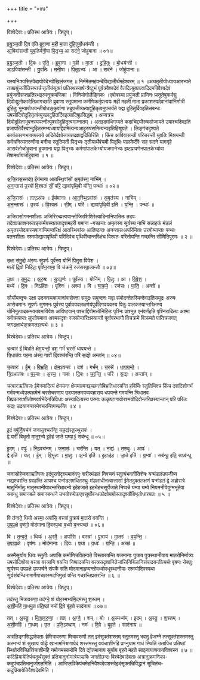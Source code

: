 +++
title = "०४७"

+++


विश्वेदेवाः। प्रतिरथ आत्रेयः। त्रिष्टुप्।

प्र॒यु॒ञ्ज॒ती दि॒व ए॑ति ब्रुवा॒णा म॒ही मा॒ता दु॑हि॒तुर्बो॒धय॑न्ती ।  
आ॒विवा॑सन्ती युव॒तिर्म॑नी॒षा पि॒तृभ्य॒ आ सद॑ने॒ जोहु॑वाना ॥ ०१॥

प्र॒यु॒ञ्ज॒ती । दि॒वः । ए॒ति॒ । ब्रु॒वा॒णा । म॒ही । मा॒ता । दु॒हि॒तुः । बो॒धय॑न्ती ।  
आ॒ऽविवा॑सन्ती । यु॒व॒तिः । म॒नी॒षा । पि॒तृऽभ्यः॑ । आ । सद॑ने । जोहु॑वाना ॥

यस्यनिःश्वसितंवेदायोवेदेभ्योखिलंजगत् ॥ निर्ममेतमहंवन्देविद्यातीर्थमहेश्वरम् ॥ १ ॥अथतृतीयोध्यायआरभ्यते तत्रप्रयुंजतीतिसप्तर्चन्तृतीयंसूक्तं प्रतिरथस्यार्षन्त्रैष्टुभं पूर्वत्रवैश्वदेवं वैतदित्युक्तत्वादिदमपिवैश्वदेवं प्रयुंजतीसप्तप्रतिरथइत्यनुक्रमणिका । विनियोगोलैङ्गिकः ।एषोषस्या प्रयुंजती प्राणिनः प्र्स्तुतेषुकर्मसु दिवोद्युलोकादेतिआगच्छति ब्रुवाणा स्तूयमाना कर्मणिकर्तृप्रत्ययः मही महती माता प्रकाशस्यदेवानांवानिर्मात्री दुहितुः भूम्याबोधयन्तीबोधङ्कुर्वाणा तदुपजीव्यत्वाद्दुहितृत्वमुपचर्यते यद्वा दुहितुर्दिवइतिसंबन्धः उषसोदिवोदुहितृत्वंव्युच्छादुहितर्दिवइत्यादिषुप्रसिद्धम् । अन्यत्रच दिवोदुहिताभुवनस्यपत्नीत्युषसोदुहितृत्वमाम्नातम् । अतइदमधिगम्यते कदाचिद्द्यौरुषसोजायते उषाश्चदिवइति प्रजापतिर्वैस्वान्दुहितरमभ्यध्यायद्दिवमित्यन्यआहुरुषसमित्यन्यइतिहिश्रूयते । लिङ्गंचदृश्यते कार्यकारणभावव्यत्यये अदितेर्दक्षोजायतदक्षाद्वदितिरिति । किंच आविवासन्ती परिचरन्ती युवतिः मिश्रयन्ती सर्वत्रनित्यतरुणीवा मनीषा स्तुतिमती पितृभ्यः तृतीयार्थेपंचमी पितृभिः पालकैर्देवैः सह सदने यागगृहे आसर्वतोजोहुवाना हूयमाना यद्वा पितृभ्यः कर्मणांपालकेभ्योयजमानेभ्यः इष्टप्रापणेनपालकेभ्योवा तेषामर्थायजोहुवाना ॥ १ ॥

विश्वेदेवाः। प्रतिरथ आत्रेयः। त्रिष्टुप्।

अ॒जि॒रास॒स्तद॑प॒ ईय॑माना आतस्थि॒वांसो॑ अ॒मृत॑स्य॒ नाभि॑म् ।  
अ॒न॒न्तास॑ उ॒रवो॑ वि॒श्वतः॑ सीं॒ परि॒ द्यावा॑पृथि॒वी य॑न्ति॒ पन्थाः॑ ॥ ०२॥

अ॒जि॒रासः॑ । तत्ऽअ॑पः । ईय॑मानाः । आ॒त॒स्थि॒ऽवांसः॑ । अ॒मृत॑स्य । नाभि॑म् ।  
अ॒न॒न्तासः॑ । उ॒रवः॑ । वि॒श्वतः॑ । सी॒म् । परि॑ । द्यावा॑पृथि॒वी इति॑ । य॒न्ति॒ । पन्थाः॑ ॥

अजिरासोगमनशीलाः अजिरिरच्प्रत्ययान्तोजिरशिशिरेत्यादिनानिपातितः तदपः तदेवप्रकाशनरूपङ्कर्मयस्यतत्तादृशमहरी यमाना -गच्छन्तः अमृतस्य सूर्यस्य नाभिं सन्नाहकं मंडलं अमृतस्योदकस्यवानाभिमन्तरिक्षं आतस्थिवांसः आतिष्ठन्तः अनन्तासःअपरिमिताः उरवोव्याप्ताः पन्थाः पतनशीलाः रश्मयोद्यावापृथिवी परिदिवंच पृथिवींचान्तरिक्षंच विश्वतः परितोयन्ति गच्छन्ति सीमितिपूरणः ॥ २ ॥

विश्वेदेवाः। प्रतिरथ आत्रेयः। त्रिष्टुप्।

उ॒क्षा स॑मु॒द्रो अ॑रु॒षः सु॑प॒र्णः पूर्व॑स्य॒ योनिं॑ पि॒तुरा वि॑वेश ।  
मध्ये॑ दि॒वो निहि॑तः॒ पृश्नि॒रश्मा॒ वि च॑क्रमे॒ रज॑सस्पा॒त्यन्तौ॑ ॥ ०३॥

उ॒क्षा । स॒मु॒द्रः । अ॒रु॒षः । सु॒ऽप॒र्णः । पूर्व॑स्य । योनि॑म् । पि॒तुः । आ । वि॒वे॒श॒ ।  
मध्ये॑ । दि॒वः । निऽहि॑तः । पृश्निः॑ । अश्मा॑ । वि । च॒क्र॒मे॒ । रज॑सः । पा॒ति॒ । अन्तौ॑ ॥

सौर्योयन्तृचः उक्षा उदकस्यकामानांवासेक्ता समुद्रः समुन्दनः यद्वा संमोदन्तेतस्मिन्देवाइतिसमुद्रः अरुषः आरोचमानः सुपर्णः सुगमनः पूर्वस्य पूर्वावयवलक्षणेयंपूर्वदिगवयवस्य पितुः पालकस्यान्तरिक्षस्य योनिमुत्पादकमवयवमाविवेश आविष्टवान् पश्चाद्दिवोमध्येनिहितः पृश्निः प्राश्नुत एनंवर्णइति पृश्निरादित्यः अश्मा सर्वत्रव्याप्तः लुप्तोपमावा अश्मसदृशः रजसोन्तरिक्षस्यान्तौ पूर्वापरभागौ विचक्रमे विक्रमते पातिचजगत् जगद्रक्षार्थङ्क्रमतइत्यर्थः ॥ ३ ॥

विश्वेदेवाः। प्रतिरथ आत्रेयः। त्रिष्टुप्।

च॒त्वार॑ ईं बिभ्रति क्षेम॒यन्तो॒ दश॒ गर्भं॑ च॒रसे॑ धापयन्ते ।  
त्रि॒धात॑वः पर॒मा अ॑स्य॒ गावो॑ दि॒वश्च॑रन्ति॒ परि॑ स॒द्यो अन्ता॑न् ॥ ०४॥

च॒त्वारः॑ । ई॒म् । बि॒भ्र॒ति॒ । क्षे॒म॒ऽयन्तः॑ । दश॑ । गर्भ॑म् । च॒रसे॑ । धा॒प॒य॒न्ते॒ ।  
त्रि॒ऽधात॑वः । प॒र॒माः । अ॒स्य॒ । गावः॑ । दि॒वः । च॒र॒न्ति॒ । परि॑ । स॒द्यः । अन्ता॑न् ॥

चत्वारऋत्विजः ईमेनमादित्यं क्षेमयन्त क्षेममात्मनइच्छन्तोबिभ्रतिधारयन्ति हविर्भिः स्तुतिभिश्च किंच दशदिशोगर्भं गर्भवन्मध्येउत्पन्नमेनं चरसेचरणाय उदयास्तमयव्यवहाराय धपयन्ते गमयन्ति त्रिधातवः त्रिप्रकाराःशीतोष्णवर्षभेदेनत्रिविधाः अस्यादित्यस्य परमाः उत्कृष्टागावोरश्मयोदिवोन्तरिक्षस्यान्तान् परि परितः सद्यः उदयानन्तरमेवचरन्तिगच्छन्ति ॥ ४ ॥

विश्वेदेवाः। प्रतिरथ आत्रेयः। त्रिष्टुप्।

इ॒दं वपु॑र्नि॒वच॑नं जनास॒श्चर॑न्ति॒ यन्न॒द्य॑स्त॒स्थुरापः॑ ।  
द्वे यदीं॑ बिभृ॒तो मा॒तुर॒न्ये इ॒हेह॑ जा॒ते य॒म्या॒३॒॑ सब॑न्धू ॥ ०५॥

इ॒दम् । वपुः॑ । नि॒ऽवच॑नम् । ज॒ना॒सः॒॑ । चर॑न्ति । यत् । न॒द्यः॑ । त॒स्थुः । आपः॑ ।  
द्वे इति॑ । यत् । ई॒म् । बि॒भृ॒तः । मा॒तुः । अ॒न्ये इति॑ । इ॒हऽइ॑ह । जा॒ते इति॑ । य॒म्या॑ । सब॑न्धू॒ इति॒ सऽब॑न्धू ॥

जनासोहेजनाऋत्विजः इदंपुरतोदृश्यमानंवपुः शरीरमंडलं निवचनं स्तुत्यंभवतीतिशेषः यन्मंडलंउपजीव्य नद्यश्चरन्ति ग्रवहन्ति आपश्च यन्मंडलमधितस्थुः मंडलाधीनत्वात्तासां ईमेतदुक्तलक्षणं यन्मंडलं द्वे अहोरात्रे मातुर्निर्मातुः मातृस्थानीयादन्तरिक्षादन्ये इहेहजाते इहचेहचसूर्येजाते निष्पन्ने यम्या यम्ये नियमनीयेयुग्मभूतेवा सबन्धु समानबले समानबन्धने उभयोरप्येकएवसूर्योबन्धकोक्षोययोस्तादृश्यौबिभृतोधारयतः ॥ ५ ॥

विश्वेदेवाः। प्रतिरथ आत्रेयः। त्रिष्टुप्।

वि त॑न्वते॒ धियो॑ अस्मा॒ अपां॑सि॒ वस्त्रा॑ पु॒त्राय॑ मा॒तरो॑ वयन्ति ।  
उ॒प॒प्र॒क्षे वृष॑णो॒ मोद॑माना दि॒वस्प॒था व॒ध्वो॑ य॒न्त्यच्छ॑ ॥ ०६॥

वि । त॒न्व॒ते॒ । धियः॑ । अ॒स्मै॒ । अपां॑सि । वस्त्रा॑ । पु॒त्राय॑ । मा॒तरः॑ । व॒य॒न्ति॒ ।  
उ॒प॒ऽप्र॒क्षे । वृष॑णः । मोद॑मानाः । दि॒वः । प॒था । व॒ध्वः॑ । य॒न्ति॒ । अच्छ॑ ॥

अस्मैसूर्याय धियः स्तुतीः अपांसि कर्माणिचवितन्वते विस्तारयन्ति यजमानाः पुत्राय पुत्रस्थानीयाय मातरोनिर्मात्र्यः उषसोदिशोवा वस्त्रा वस्त्राणि वयन्ति निष्पादयन्ति वस्त्रसदृशानितेजांसिनिबिडानिसंपादयन्तीत्यर्थः वृषणः सेक्तुः सूर्यस्य उपप्रक्षे उपपर्चने संपर्के सति मोदमानाहृष्यन्तोवध्वोवधूस्थानीयाः रश्मयोदिवस्पथा सूर्यसंबन्धिनामार्गेणाच्छास्मदभिमुखं यन्ति गच्छन्तिप्रसरन्ति ॥ ६ ॥

विश्वेदेवाः। प्रतिरथ आत्रेयः। त्रिष्टुप्।

तद॑स्तु मित्रावरुणा॒ तद॑ग्ने॒ शं योर॒स्मभ्य॑मि॒दम॑स्तु श॒स्तम् ।  
अ॒शी॒महि॑ गा॒धमु॒त प्र॑ति॒ष्ठां नमो॑ दि॒वे बृ॑ह॒ते साद॑नाय ॥ ०७॥

तत् । अ॒स्तु॒ । मि॒त्रा॒व॒रु॒णा॒ । तत् । अ॒ग्ने॒ । शम् । योः । अ॒स्मभ्य॑म् । इ॒दम् । अ॒स्तु॒ । श॒स्तम् ।  
अ॒शी॒महि॑ । गा॒धम् । उ॒त । प्र॒ति॒ऽस्थाम् । नमः॑ । दि॒वे । बृ॒ह॒ते । साद॑नाय ॥

अत्रलिङ्गसिद्धादेवताः हेमित्रावरुणा मित्रावरुणौ तत् इदंसूक्तंशस्तम् स्तुतमस्तु भवतु हेअग्ने तत्सूक्तंशस्तमस्तु अस्मभ्यं शं सुखाय योर्दुः खानाममिश्रणायेदं शस्तमस्तु वयंचाशीमहि प्राप्नुयाम गाधं स्थितिं उतापिच प्रतिष्ठां स्थितेरविच्छित्तिंचाशीमहि नमोनमस्करोमि दिवे द्योतमानाय सूर्याय बृहते महते साठ्नायाश्रयायविश्वस्य ॥ ७ ॥कदिप्रियायेतिपंचतुर्थंसूक्तं प्रतिभानुर्नामात्रेयऋषिः जगतीछन्दः विश्वेदेवादेवताः अत्रानुक्रमणिका-कदुपंचप्रतिभानुर्जागतमिति । आभिप्लविकेपंचमेहनिवैश्वदेवशस्त्रेइदंसूक्तन्निविद्धानं सूत्रितंच-कदुप्रियायेतिवैश्वदेवमिति ।